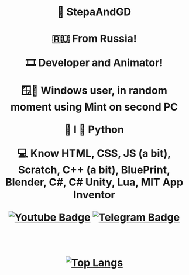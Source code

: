 <style>
  div{
    align-content: center;
    text-align: center;
  }
</style>
<div>
  <h1>🔲 StepaAndGD<h1>
  
  🇷🇺 From Russia!
  
  🎞️ Developer and Animator!
  
  🪟💚 Windows user, in random moment using Mint on second PC 
  
  🐍 I 💙 Python
  
  💻 Know HTML, CSS, JS (a bit), Scratch, C++ (a bit), BluePrint, Blender, C#, C# Unity, Lua, MIT App Inventor

  <a href="https://youtube.com/@StepaAndGD-reborn"><img src="https://img.shields.io/badge/YouTube-red?style=for-the-badge&logo=youtube&logoColor=white" alt="Youtube Badge"/></a>
  <a href="https://t.me/stepaandgd_secret"><img src="https://img.shields.io/badge/Telegram-blue?style=for-the-badge&logo=telegram&logoColor=white" alt="Telegram Badge"/></a>
  <!-- <a href="https://discord.com"><img src="https://img.shields.io/badge/Discord-purple?style=for-the-badge&logo=discord&logoColor=white" alt="Discord Badge"/></a> !-->
  <br>
  <img src="https://komarev.com/ghpvc/?username=stepaandgdsec&style=flat-square&color=green" alt=""/>
  
  [![Top Langs](https://github-readme-stats.vercel.app/api/top-langs/?username=stepaandgdscnd&layout=compact&theme=vision-friendly-dark)](https://github.com/anuraghazra/github-readme-stats)
</div>
